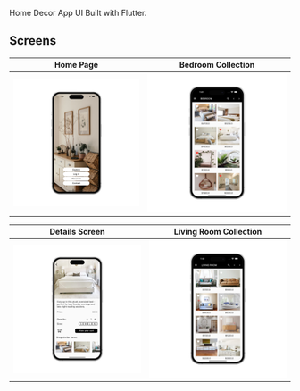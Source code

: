 Home Decor App UI
Built with Flutter.

## Screens 
| Home Page | Bedroom Collection |  
:-------------:|:-------------:|
![](./readme_files/home_page.png) | ![](./readme_files/bedroom_collection.png) | 

| Details Screen | Living Room Collection | 
|:-------------:|:-------------:|
![](./readme_files/details_screen.png) | ![](./readme_files/living_room_collection.png) |
